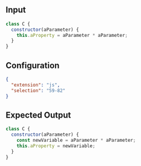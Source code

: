 
## Input
```javascript input
class C {
  constructor(aParameter) {
    this.aProperty = aParameter * aParameter;
  }
}
```

## Configuration
```json configuration
{
  "extension": "js",
  "selection": "59-82"
}
```

## Expected Output
```javascript expected output
class C {
  constructor(aParameter) {
    const newVariable = aParameter * aParameter;
    this.aProperty = newVariable;
  }
}
```
